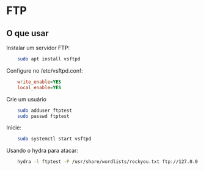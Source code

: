 # FTP

## O que usar

Instalar um servidor FTP:

```bash
    sudo apt install vsftpd
```

Configure no /etc/vsftpd.conf:

```ini
    write_enable=YES
    local_enable=YES
```

Crie um usuário

```bash
    sudo adduser ftptest
    sudo passwd ftptest
```

Inicie:

```bash
    sudo systemctl start vsftpd
```

Usando o hydra para atacar:

```bash
    hydra -l ftptest -P /usr/share/wordlists/rockyou.txt ftp://127.0.0.1
```
